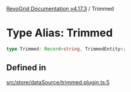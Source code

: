 [RevoGrid Documentation v4.17.3](README.md) / Trimmed

# Type Alias: Trimmed

```ts
type Trimmed: Record<string, TrimmedEntity>;
```

## Defined in

[src/store/dataSource/trimmed.plugin.ts:5](https://github.com/revolist/revogrid/blob/2ad9a56a428342a01bbb7a115a581a401dbe3fef/src/store/dataSource/trimmed.plugin.ts#L5)
